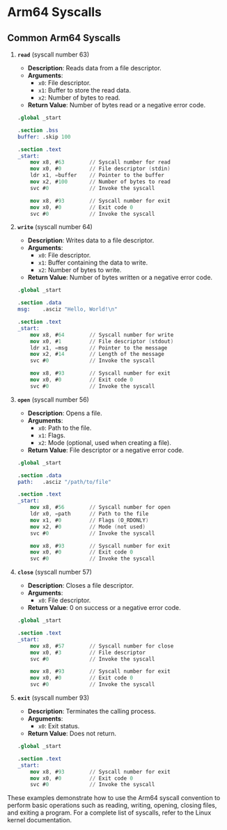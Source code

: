 # Arm64 Syscalls

## Common Arm64 Syscalls

1. **`read`** (syscall number 63)
    - **Description**: Reads data from a file descriptor.
    - **Arguments**:
        - `x0`: File descriptor.
        - `x1`: Buffer to store the read data.
        - `x2`: Number of bytes to read.
    - **Return Value**: Number of bytes read or a negative error code.

    ```nasm
    .global _start

    .section .bss
    buffer: .skip 100

    .section .text
    _start:
        mov x8, #63        // Syscall number for read
        mov x0, #0         // File descriptor (stdin)
        ldr x1, =buffer    // Pointer to the buffer
        mov x2, #100       // Number of bytes to read
        svc #0             // Invoke the syscall

        mov x8, #93        // Syscall number for exit
        mov x0, #0         // Exit code 0
        svc #0             // Invoke the syscall
    ```

2. **`write`** (syscall number 64)
    - **Description**: Writes data to a file descriptor.
    - **Arguments**:
        - `x0`: File descriptor.
        - `x1`: Buffer containing the data to write.
        - `x2`: Number of bytes to write.
    - **Return Value**: Number of bytes written or a negative error code.

    ```nasm
    .global _start

    .section .data
    msg:    .asciz "Hello, World!\n"

    .section .text
    _start:
        mov x8, #64        // Syscall number for write
        mov x0, #1         // File descriptor (stdout)
        ldr x1, =msg       // Pointer to the message
        mov x2, #14        // Length of the message
        svc #0             // Invoke the syscall

        mov x8, #93        // Syscall number for exit
        mov x0, #0         // Exit code 0
        svc #0             // Invoke the syscall
    ```

3. **`open`** (syscall number 56)
    - **Description**: Opens a file.
    - **Arguments**:
        - `x0`: Path to the file.
        - `x1`: Flags.
        - `x2`: Mode (optional, used when creating a file).
    - **Return Value**: File descriptor or a negative error code.

    ```nasm
    .global _start

    .section .data
    path:   .asciz "/path/to/file"

    .section .text
    _start:
        mov x8, #56        // Syscall number for open
        ldr x0, =path      // Path to the file
        mov x1, #0         // Flags (O_RDONLY)
        mov x2, #0         // Mode (not used)
        svc #0             // Invoke the syscall

        mov x8, #93        // Syscall number for exit
        mov x0, #0         // Exit code 0
        svc #0             // Invoke the syscall
    ```

4. **`close`** (syscall number 57)
    - **Description**: Closes a file descriptor.
    - **Arguments**:
        - `x0`: File descriptor.
    - **Return Value**: 0 on success or a negative error code.

    ```nasm
    .global _start

    .section .text
    _start:
        mov x8, #57        // Syscall number for close
        mov x0, #3         // File descriptor
        svc #0             // Invoke the syscall

        mov x8, #93        // Syscall number for exit
        mov x0, #0         // Exit code 0
        svc #0             // Invoke the syscall
    ```

5. **`exit`** (syscall number 93)
    - **Description**: Terminates the calling process.
    - **Arguments**:
        - `x0`: Exit status.
    - **Return Value**: Does not return.

    ```nasm
    .global _start

    .section .text
    _start:
        mov x8, #93        // Syscall number for exit
        mov x0, #0         // Exit code 0
        svc #0             // Invoke the syscall
    ```

These examples demonstrate how to use the Arm64 syscall convention to perform basic operations such as reading, writing, opening, closing files, and exiting a program. For a complete list of syscalls, refer to the Linux kernel documentation.